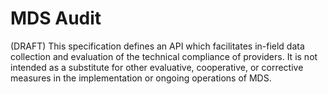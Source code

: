 # MDS Audit
(DRAFT) This specification defines an API which facilitates in-field data collection and evaluation of the technical compliance of providers. It is not intended as a substitute for other evaluative, cooperative, or corrective measures in the implementation or ongoing operations of MDS.
